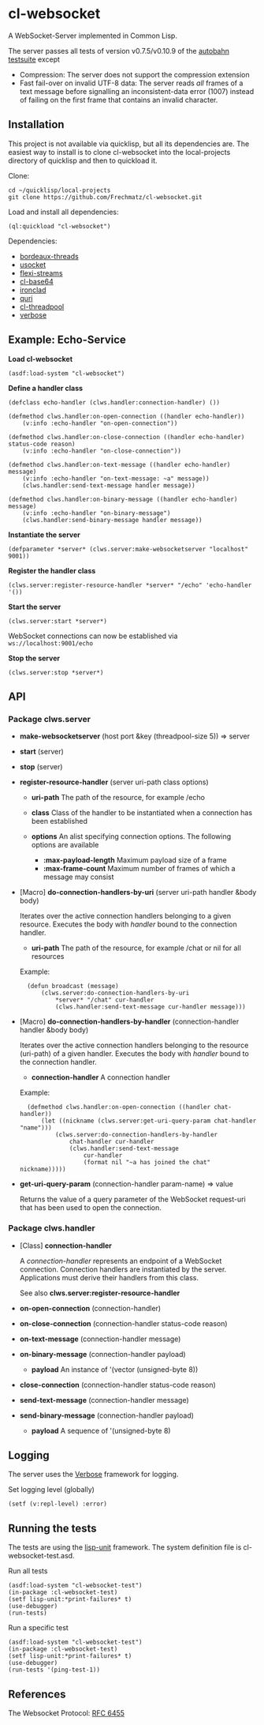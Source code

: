 # cl-websocket

A WebSocket-Server implemented in Common Lisp.

The server passes all tests of version v0.7.5/v0.10.9 of the [autobahn testsuite](https://github.com/crossbario/autobahn-testsuite) except

* Compression: The server does not support the compression extension
* Fast fail-over on invalid UTF-8 data: The server reads _all_ frames of a text message before
signalling an inconsistent-data error (1007) instead of failing on the first frame that contains an invalid character.

Installation
------------

This project is not available via quicklisp, but all its dependencies are. The easiest
way to install is to clone cl-websocket into the local-projects directory of
quicklisp and then to quickload it.

Clone:

    cd ~/quicklisp/local-projects
    git clone https://github.com/Frechmatz/cl-websocket.git

Load and install all dependencies:

    (ql:quickload "cl-websocket")

Dependencies:

* [bordeaux-threads](https://github.com/sionescu/bordeaux-threads) 
* [usocket](https://github.com/usocket/usocket)
* [flexi-streams](http://weitz.de/flexi-streams/)
* [cl-base64](http://quickdocs.org/cl-base64/)
* [ironclad](https://github.com/froydnj/ironclad)
* [quri](https://github.com/fukamachi/quri)
* [cl-threadpool](https://github.com/Frechmatz/cl-threadpool)
* [verbose](https://github.com/Shinmera/verbose)


Example: Echo-Service
---------------------

**Load cl-websocket**

    (asdf:load-system "cl-websocket")

**Define a handler class**

    (defclass echo-handler (clws.handler:connection-handler) ())

    (defmethod clws.handler:on-open-connection ((handler echo-handler))
        (v:info :echo-handler "on-open-connection"))

    (defmethod clws.handler:on-close-connection ((handler echo-handler) status-code reason)
        (v:info :echo-handler "on-close-connection"))

    (defmethod clws.handler:on-text-message ((handler echo-handler) message)
        (v:info :echo-handler "on-text-message: ~a" message))
        (clws.handler:send-text-message handler message))

    (defmethod clws.handler:on-binary-message ((handler echo-handler) message)
        (v:info :echo-handler "on-binary-message")
        (clws.handler:send-binary-message handler message))

**Instantiate the server**

    (defparameter *server* (clws.server:make-websocketserver "localhost" 9001))

**Register the handler class**

    (clws.server:register-resource-handler *server* "/echo" 'echo-handler '())

**Start the server**

    (clws.server:start *server*)

WebSocket connections can now be established via `ws://localhost:9001/echo`

**Stop the server**

    (clws.server:stop *server*)

API
---

### Package clws.server

* **make-websocketserver** (host port &key (threadpool-size 5)) => server

* **start** (server)

* **stop** (server)

* **register-resource-handler** (server uri-path class options)

    * __uri-path__ The path of the resource, for example /echo   
    * __class__ Class of the handler to be instantiated when a connection has been established
    * __options__ An alist specifying connection options. The following options are available
    
        * __:max-payload-length__ Maximum payload size of a frame
        * __:max-frame-count__ Maximum number of frames of which a message may consist

* [Macro] **do-connection-handlers-by-uri** (server uri-path handler &body body)

   Iterates over the active connection handlers belonging to a given resource. Executes the
   body with _handler_ bound to the connection handler.
   
    * __uri-path__ The path of the resource, for example /chat or nil for all resources

   Example:

        (defun broadcast (message)
            (clws.server:do-connection-handlers-by-uri
                *server* "/chat" cur-handler
                (clws.handler:send-text-message cur-handler message)))


* [Macro] **do-connection-handlers-by-handler** (connection-handler handler &body body)

   Iterates over the active connection handlers belonging to the resource (uri-path)
   of a given handler. Executes the body with _handler_ bound to the connection handler.
   
    * __connection-handler__ A connection handler

   Example:

        (defmethod clws.handler:on-open-connection ((handler chat-handler))
            (let ((nickname (clws.server:get-uri-query-param chat-handler "name")))
                (clws.server:do-connection-handlers-by-handler
                    chat-handler cur-handler
                    (clws.handler:send-text-message
                        cur-handler
                        (format nil "~a has joined the chat" nickname)))))

* **get-uri-query-param** (connection-handler param-name) => value

   Returns the value of a query parameter of the WebSocket request-uri that has
   been used to open the connection.

### Package clws.handler

* [Class] **connection-handler**

   A _connection-handler_ represents an endpoint of a WebSocket connection.
   Connection handlers are instantiated by the server. Applications must
   derive their handlers from this class.

   See also **clws.server:register-resource-handler**

* **on-open-connection** (connection-handler)

* **on-close-connection** (connection-handler status-code reason)

* **on-text-message** (connection-handler message)

* **on-binary-message** (connection-handler payload)

    * __payload__ An instance of '(vector (unsigned-byte 8))

* **close-connection** (connection-handler status-code reason)

* **send-text-message** (connection-handler message)

* **send-binary-message** (connection-handler payload)

    * __payload__ A sequence of '(unsigned-byte 8)
    
Logging
-------

The server uses the [Verbose](https://github.com/Shinmera/verbose) framework for logging.

Set logging level (globally)

    (setf (v:repl-level) :error)

Running the tests
-----------------

The tests are using the [lisp-unit](https://github.com/OdonataResearchLLC/lisp-unit) framework.
The system definition file is cl-websocket-test.asd.

Run all tests

    (asdf:load-system "cl-websocket-test")
    (in-package :cl-websocket-test)
    (setf lisp-unit:*print-failures* t)
    (use-debugger)
    (run-tests)

Run a specific test

    (asdf:load-system "cl-websocket-test")
    (in-package :cl-websocket-test)
    (setf lisp-unit:*print-failures* t)
    (use-debugger)
    (run-tests '(ping-test-1))

References
----------

The Websocket Protocol: [RFC 6455](https://tools.ietf.org/html/rfc6455)
